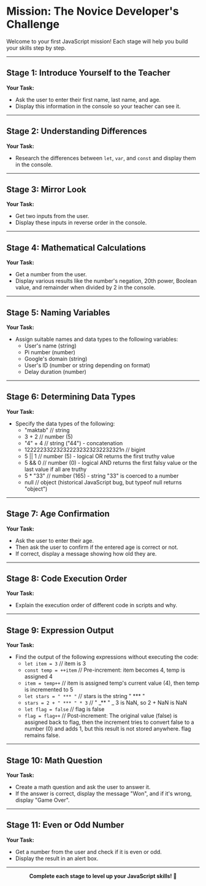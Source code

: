 # Mission: The Novice Developer's Challenge

Welcome to your first JavaScript mission! Each stage will help you build your skills step by step.

---

## Stage 1: Introduce Yourself to the Teacher

**Your Task:**

- Ask the user to enter their first name, last name, and age.
- Display this information in the console so your teacher can see it.

---

## Stage 2: Understanding Differences

**Your Task:**

- Research the differences between `let`, `var`, and `const` and display them in the console.

---

## Stage 3: Mirror Look

**Your Task:**

- Get two inputs from the user.
- Display these inputs in reverse order in the console.

---

## Stage 4: Mathematical Calculations

**Your Task:**

- Get a number from the user.
- Display various results like the number's negation, 20th power, Boolean value, and remainder when divided by 2 in the console.

---

## Stage 5: Naming Variables

**Your Task:**

- Assign suitable names and data types to the following variables:
  - User's name (string)
  - Pi number (number)
  - Google's domain (string)
  - User's ID (number or string depending on format)
  - Delay duration (number)

---

## Stage 6: Determining Data Types

**Your Task:**

- Specify the data types of the following:
  - "maktab" // string
  - 3 + 2 // number (5)
  - "4" + 4 // string ("44") - concatenation
  - 122222332232322232323232232321n // bigint
  - 5 || 1 // number (5) - logical OR returns the first truthy value
  - 5 && 0 // number (0) - logical AND returns the first falsy value or the last value if all are truthy
  - 5 \* "33" // number (165) - string "33" is coerced to a number
  - null // object (historical JavaScript bug, but typeof null returns "object")

---

## Stage 7: Age Confirmation

**Your Task:**

- Ask the user to enter their age.
- Then ask the user to confirm if the entered age is correct or not.
- If correct, display a message showing how old they are.

---

## Stage 8: Code Execution Order

**Your Task:**

- Explain the execution order of different code in scripts and why.

---

## Stage 9: Expression Output

**Your Task:**

- Find the output of the following expressions without executing the code:
  - `let item = 3` // item is 3
  - `const temp = ++item` // Pre-increment: item becomes 4, temp is assigned 4
  - `item = temp++` // item is assigned temp's current value (4), then temp is incremented to 5
  - `let stars = " *** "` // stars is the string " \*\*\* "
  - `stars = 2 + " *** " * 3` // " _\*\* " _ 3 is NaN, so 2 + NaN is NaN
  - `let flag = false` // flag is false
  - `flag = flag++` // Post-increment: The original value (false) is assigned back to flag, then the increment tries to convert false to a number (0) and adds 1, but this result is not stored anywhere. flag remains false.

---

## Stage 10: Math Question

**Your Task:**

- Create a math question and ask the user to answer it.
- If the answer is correct, display the message "Won", and if it's wrong, display "Game Over".

---

## Stage 11: Even or Odd Number

**Your Task:**

- Get a number from the user and check if it is even or odd.
- Display the result in an alert box.

---

<div align="center">
  <b>Complete each stage to level up your JavaScript skills! 🚀</b>
</div>
